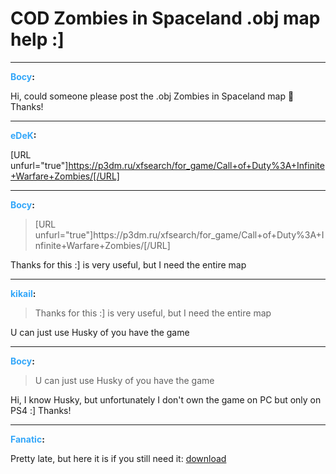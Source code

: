 # COD Zombies in Spaceland .obj map help :]


---
<strong><span style="color:#34a7f9;">Bocy</span>:</strong>

Hi, could someone please post the .obj Zombies in Spaceland map &#128556; Thanks!

---
<strong><span style="color:#34a7f9;">eDeK</span>:</strong>

[URL unfurl=&quot;true&quot;]https://p3dm.ru/xfsearch/for_game/Call+of+Duty%3A+Infinite+Warfare+Zombies/[/URL]

---
<strong><span style="color:#34a7f9;">Bocy</span>:</strong>

<blockquote>[URL unfurl=&quot;true&quot;]https://p3dm.ru/xfsearch/for_game/Call+of+Duty%3A+Infinite+Warfare+Zombies/[/URL]
</blockquote>
Thanks for this :] is very useful, but I need the entire map

---
<strong><span style="color:#34a7f9;">kikail</span>:</strong>

<blockquote>Thanks for this :] is very useful, but I need the entire map
</blockquote>
U can just use Husky of you have the game

---
<strong><span style="color:#34a7f9;">Bocy</span>:</strong>

<blockquote>U can just use Husky of you have the game
</blockquote>
Hi, I know Husky, but unfortunately I don&#39;t own the game on PC but only on PS4 :] Thanks!

---
<strong><span style="color:#34a7f9;">Fanatic</span>:</strong>

Pretty late, but here it is if you still need it: <a href="https://mega.nz/file/5wFBFIwJ#s9wEXJ26XoE6ak7HnGkd0_bNALAQ42edh0G1gGZ8EX0">download</a>
